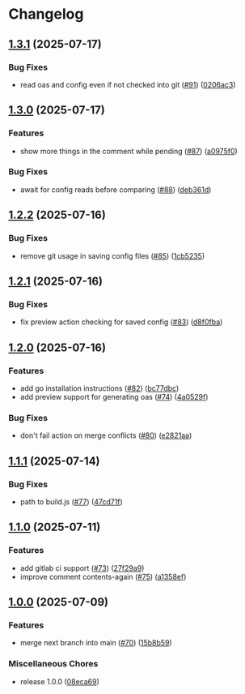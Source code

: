 # Changelog

## [1.3.1](https://github.com/stainless-api/upload-openapi-spec-action/compare/v1.3.0...v1.3.1) (2025-07-17)


### Bug Fixes

* read oas and config even if not checked into git ([#91](https://github.com/stainless-api/upload-openapi-spec-action/issues/91)) ([0206ac3](https://github.com/stainless-api/upload-openapi-spec-action/commit/0206ac303878206499d68f55109377c8723e9ae4))

## [1.3.0](https://github.com/stainless-api/upload-openapi-spec-action/compare/v1.2.2...v1.3.0) (2025-07-17)


### Features

* show more things in the comment while pending  ([#87](https://github.com/stainless-api/upload-openapi-spec-action/issues/87)) ([a0975f0](https://github.com/stainless-api/upload-openapi-spec-action/commit/a0975f0883327437a0dc469d1fd8369af459c998))


### Bug Fixes

* await for config reads before comparing ([#88](https://github.com/stainless-api/upload-openapi-spec-action/issues/88)) ([deb361d](https://github.com/stainless-api/upload-openapi-spec-action/commit/deb361d06abef732d0305c225d7ae76ce2f09d1f))

## [1.2.2](https://github.com/stainless-api/upload-openapi-spec-action/compare/v1.2.1...v1.2.2) (2025-07-16)


### Bug Fixes

* remove git usage in saving config files ([#85](https://github.com/stainless-api/upload-openapi-spec-action/issues/85)) ([1cb5235](https://github.com/stainless-api/upload-openapi-spec-action/commit/1cb5235b1cdbada0b00f3ee281c6224d04b64f2c))

## [1.2.1](https://github.com/stainless-api/upload-openapi-spec-action/compare/v1.2.0...v1.2.1) (2025-07-16)


### Bug Fixes

* fix preview action checking for saved config ([#83](https://github.com/stainless-api/upload-openapi-spec-action/issues/83)) ([d8f0fba](https://github.com/stainless-api/upload-openapi-spec-action/commit/d8f0fbaa30e35d21b7f43d4aa592a796b1a962e5))

## [1.2.0](https://github.com/stainless-api/upload-openapi-spec-action/compare/v1.1.1...v1.2.0) (2025-07-16)


### Features

* add go installation instructions ([#82](https://github.com/stainless-api/upload-openapi-spec-action/issues/82)) ([bc77dbc](https://github.com/stainless-api/upload-openapi-spec-action/commit/bc77dbca81711b91e93bc1520d9a452445220809))
* add preview support for generating oas ([#74](https://github.com/stainless-api/upload-openapi-spec-action/issues/74)) ([4a0529f](https://github.com/stainless-api/upload-openapi-spec-action/commit/4a0529ff71b96dcbd74c766a7ee938d618c53c4e))


### Bug Fixes

* don't fail action on merge conflicts ([#80](https://github.com/stainless-api/upload-openapi-spec-action/issues/80)) ([e2821aa](https://github.com/stainless-api/upload-openapi-spec-action/commit/e2821aa4c01149a9d2c36933eeb6f648c0b69808))

## [1.1.1](https://github.com/stainless-api/upload-openapi-spec-action/compare/v1.1.0...v1.1.1) (2025-07-14)


### Bug Fixes

* path to build.js ([#77](https://github.com/stainless-api/upload-openapi-spec-action/issues/77)) ([47cd71f](https://github.com/stainless-api/upload-openapi-spec-action/commit/47cd71fd770c17022e308e989679d4c146a6b9b8))

## [1.1.0](https://github.com/stainless-api/upload-openapi-spec-action/compare/v1.0.0...v1.1.0) (2025-07-11)


### Features

* add gitlab ci support ([#73](https://github.com/stainless-api/upload-openapi-spec-action/issues/73)) ([27f29a9](https://github.com/stainless-api/upload-openapi-spec-action/commit/27f29a9cf3ed65668e083cfffbc82f552b41a1aa))
* improve comment contents-again ([#75](https://github.com/stainless-api/upload-openapi-spec-action/issues/75)) ([a1358ef](https://github.com/stainless-api/upload-openapi-spec-action/commit/a1358efebc0bf7b362f99615d1934cfa4148ff05))

## [1.0.0](https://github.com/stainless-api/upload-openapi-spec-action/compare/v0.5.0...v1.0.0) (2025-07-09)


### Features

* merge next branch into main ([#70](https://github.com/stainless-api/upload-openapi-spec-action/issues/70)) ([15b8b59](https://github.com/stainless-api/upload-openapi-spec-action/commit/15b8b599f60239a1bcf794439809b8a2d8c9112b))


### Miscellaneous Chores

* release 1.0.0 ([08eca69](https://github.com/stainless-api/upload-openapi-spec-action/commit/08eca690723370252b0e68ffcf6387bdda803c01))
